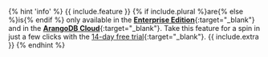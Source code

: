 {% hint 'info' %}
{{ include.feature }} {% if include.plural %}are{% else %}is{% endif %} only available in the
[**Enterprise Edition**](https://www.arangodb.com/why-arangodb/arangodb-enterprise/){:target="_blank"}
and in the [**ArangoDB Cloud**](https://cloud.arangodb.com/home?utm_source=docs&utm_medium=ee_pages&utm_campaign=docs_traffic){:target="_blank"}.
Take this feature for a spin in just a few clicks with the
[14-day free trial](https://cloud.arangodb.com/home?utm_source=docs&utm_medium=ee_pages&utm_campaign=docs_traffic){:target="_blank"}. {{ include.extra }}
{% endhint %}